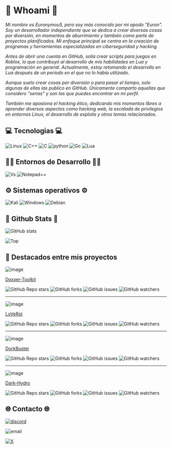 
# 👤 Whoami 👤

*Mi nombre es Euronymou5, pero soy más conocido por mi apodo "Euron". Soy un desarrollador independiente que se dedica a crear diversas cosas por diversión, en momentos de aburrimiento y también como parte de proyectos planificados. Mi enfoque principal se centra en la creación de programas y herramientas especializadas en ciberseguridad y hacking.*

*Antes de abrir una cuenta en GitHub, solía crear scripts para juegos en Roblox, lo que contribuyó al desarrollo de mis habilidades en Lua y programación en general. Actualmente, estoy retomando el desarrollo en Lua después de un período en el que no lo había utilizado.*

*Aunque suelo crear cosas por diversión o para pasar el tiempo, solo algunas de ellas las publico en GitHub. Únicamente comparto aquellas que considero "serias" y son las que puedes encontrar en mi perfil.*

*También me apasiona el hacking ético, dedicando mis momentos libres a aprender diversos aspectos como hacking web, la escalada de privilegios en entornos Linux, el desarrollo de exploits y otros temas relacionados.*

## 💻 Tecnologias 💻

![Linux](https://img.shields.io/badge/Linux-FCC624?style=for-the-badge&logo=linux&logoColor=black)   ![C++](https://img.shields.io/badge/C%2B%2B-00599C?style=for-the-badge&logo=c%2B%2B&logoColor=white)
![C](https://img.shields.io/badge/C-00599C?style=for-the-badge&logo=c&logoColor=white)        ![python](https://img.shields.io/badge/Python-14354C?style=for-the-badge&logo=python&logoColor=white)
![Go](https://img.shields.io/badge/Go-00ADD8?style=for-the-badge&logo=go&logoColor=white)     ![Lua](https://img.shields.io/badge/Lua-2C2D72?style=for-the-badge&logo=lua&logoColor=white)

## 👨‍💻 Entornos de Desarrollo 👨‍💻
![Vs](https://img.shields.io/badge/Visual_Studio_Code-0078D4?style=for-the-badge&logo=visual%20studio%20code&logoColor=white)    ![Notepad++](https://img.shields.io/badge/Notepad++-90E59A.svg?style=for-the-badge&logo=notepad%2B%2B&logoColor=black)

## ⚙️ Sistemas operativos ⚙️
![Kali](https://img.shields.io/badge/Kali_Linux-557C94?style=for-the-badge&logo=kali-linux&logoColor=white)    ![Windows](https://img.shields.io/badge/Windows-0078D6?style=for-the-badge&logo=windows&logoColor=white)
![Debian](https://img.shields.io/badge/Debian-A81D33?style=for-the-badge&logo=debian&logoColor=white)

## 🎩 Github Stats 🎩
![GitHub stats](https://github-readme-stats.vercel.app/api?username=Euronymou5&show_icons=true&theme=radical)

![Top](https://github-readme-stats.vercel.app/api/top-langs/?username=Euronymou5&hide_progress=true&theme=radical)

## 🌟 Destacados entre mis proyectos

![image](https://github.com/Euronymou5/Euronymou5/assets/85043356/654bb92d-530c-4a58-874a-8080368db820)

[Doxxer-Toolkit](https://github.com/Euronymou5/Doxxer-Toolkit)


![GitHub Repo stars](https://img.shields.io/github/stars/Euronymou5/Doxxer-Toolkit)  ![GitHub forks](https://img.shields.io/github/forks/Euronymou5/Doxxer-Toolkit)  ![GitHub issues](https://img.shields.io/github/issues/Euronymou5/Doxxer-Toolkit)   ![GitHub watchers](https://img.shields.io/github/watchers/Euronymou5/Doxxer-Toolkit)

----

![image](https://github.com/Euronymou5/Euronymou5/assets/85043356/570972ce-4c96-4935-8946-f509ac8b3838)

[LoVeRst](https://github.com/Euronymou5/LoVeRst)

![GitHub Repo stars](https://img.shields.io/github/stars/Euronymou5/LoVeRst)  ![GitHub forks](https://img.shields.io/github/forks/Euronymou5/LoVeRst)  ![GitHub issues](https://img.shields.io/github/issues/Euronymou5/LoVeRst)   ![GitHub watchers](https://img.shields.io/github/watchers/Euronymou5/LoVeRst)

----

![image](https://github.com/Euronymou5/Euronymou5/assets/85043356/89c12761-7ecc-45da-b5a3-1b22c9791528)

[DorkBuster](https://github.com/Euronymou5/DorkBuster)

![GitHub Repo stars](https://img.shields.io/github/stars/Euronymou5/DorkBuster)  ![GitHub forks](https://img.shields.io/github/forks/Euronymou5/DorkBuster)  ![GitHub issues](https://img.shields.io/github/issues/Euronymou5/DorkBuster)   ![GitHub watchers](https://img.shields.io/github/watchers/Euronymou5/DorkBuster)

----

![image](https://github.com/Euronymou5/Dark-Hydro/assets/85043356/029821e2-db56-40a8-b7ea-d1c83c7a30e5)

[Dark-Hydro](https://github.com/Euronymou5/Dark-Hydro)

![GitHub Repo stars](https://img.shields.io/github/stars/Euronymou5/Dark-Hydro)  ![GitHub forks](https://img.shields.io/github/forks/Euronymou5/Dark-Hydro)  ![GitHub issues](https://img.shields.io/github/issues/Euronymou5/Dark-Hydro)   ![GitHub watchers](https://img.shields.io/github/watchers/Euronymou5/Dark-Hydro)

## 🌐 Contacto 🌐
[![discord](https://img.shields.io/badge/Discord-euronymou5-a?style=plastic&logo=discord&logoColor=white&labelColor=black&color=7289DA)](https://discord.com/users/452720652500205579)

![email](https://img.shields.io/badge/ProtonMail-mr.euron%40proton.me-a?style=plastic&logo=protonmail&logoColor=white&labelColor=black&color=8B89CC)

[![X](https://img.shields.io/twitter/follow/Euronymou51?style=plastic&logo=X&label=%40Euronymou51&labelColor=%23000000&color=%23000000)](https://x.com/Euronymou51)
